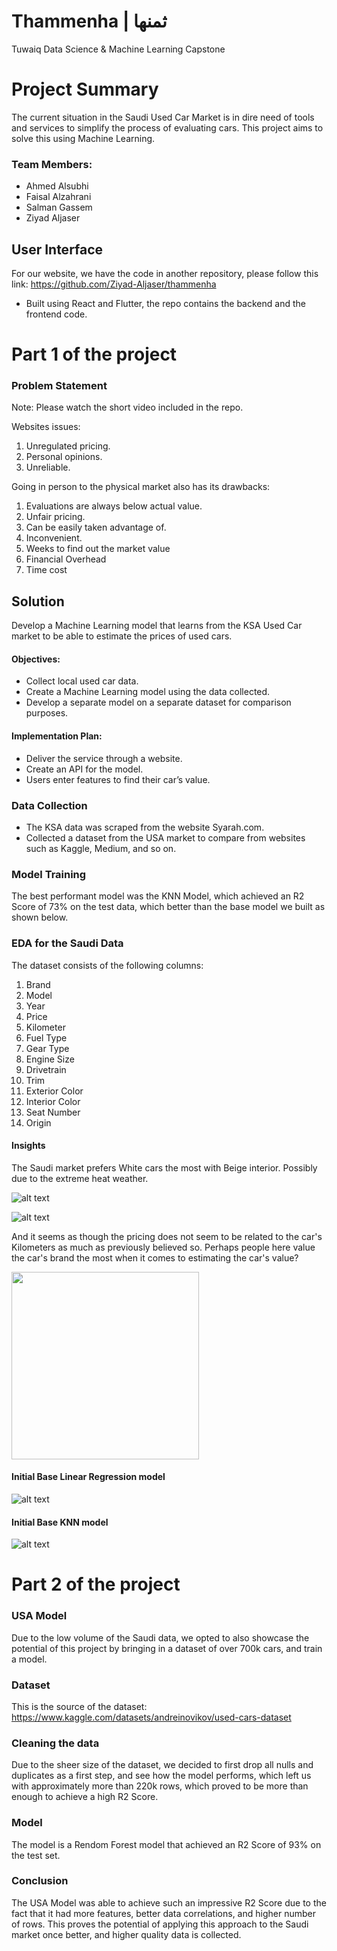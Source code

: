 # Thammenha | ثمنها
Tuwaiq Data Science &amp; Machine Learning Capstone

# Project Summary

The current situation in the Saudi Used Car Market is in dire need of tools and services to simplify the process of evaluating cars. This project aims to solve this using Machine Learning.

### Team Members:

 - Ahmed Alsubhi
 - Faisal Alzahrani
 - Salman Gassem
 - Ziyad Aljaser

## User Interface
For our website, we have the code in another repository, please follow this link: https://github.com/Ziyad-Aljaser/thammenha

 - Built using React and Flutter, the repo contains the backend and the frontend code.

# Part 1 of the project

### Problem Statement

Note: Please watch the short video included in the repo.

Websites issues:

 1. Unregulated pricing.
 2. Personal opinions.
 3. Unreliable.

Going in person to the physical market also has its drawbacks:

 1. Evaluations are always below actual value.
 2. Unfair pricing.
 3. Can be easily taken advantage of.
 4. Inconvenient.
 5. Weeks to find out the market value
 6. Financial Overhead
 7. Time cost

## Solution

Develop a Machine Learning model that learns from the KSA Used Car market to be able to estimate the prices of used cars.

#### Objectives:
 - Collect local used car data.
 - Create a Machine Learning model using the data collected.
 - Develop a separate model on a separate dataset for comparison purposes.

#### Implementation Plan:
 - Deliver the service through a website.
 - Create an API for the model.
 - Users enter features to find their car’s value.

### Data Collection

 - The KSA data was scraped from the website Syarah.com.
 - Collected a dataset from the USA market to compare from websites such as Kaggle, Medium, and so on.

### Model Training

The best performant model was the KNN Model, which achieved an R2 Score of 73% on the test data, which better than the base model we built as shown below.

### EDA for the Saudi Data

The dataset consists of the following columns:

1. Brand
2. Model
3. Year
4. Price
5. Kilometer
6. Fuel Type
7. Gear Type
8. Engine Size
9. Drivetrain
10. Trim
11. Exterior Color
12. Interior Color
13. Seat Number
14. Origin

#### Insights

The Saudi market prefers White cars the most with Beige interior. Possibly due to the extreme heat weather.

![alt text](ext_color.png)

![alt text](int_color.png)

And it seems as though the pricing does not seem to be related to the car's Kilometers as much as previously believed so. Perhaps people here value the car's brand the most when it comes to estimating the car's value?

<!-- ![alt text](corr.png) -->
<img src="corr.png" alt="" width="300"/>

#### Initial Base Linear Regression model

![alt text](LinearR.png)

#### Initial Base KNN model

![alt text](KNN.png)

# Part 2 of the project

### USA Model

Due to the low volume of the Saudi data, we opted to also showcase the potential of this project by bringing in a dataset of over 700k cars, and train a model.

### Dataset

This is the source of the dataset: https://www.kaggle.com/datasets/andreinovikov/used-cars-dataset

### Cleaning the data

Due to the sheer size of the dataset, we decided to first drop all nulls and duplicates as a first step, and see how the model performs, which left us with approximately more than 220k rows, which proved to be more than enough to achieve a high R2 Score.

### Model

The model is a Rendom Forest model that achieved an R2 Score of 93% on the test set.

### Conclusion

The USA Model was able to achieve such an impressive R2 Score due to the fact that it had more features, better data correlations, and higher number of rows. This proves the potential of applying this approach to the Saudi market once better, and higher quality data is collected.